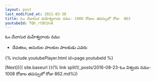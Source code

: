 ```yaml
---
layout: post
last_modified_at: 2021-03-30
title: ఓం దేవాసుర మహేశ్వరాయ నమః- 1008 రోజుల తపస్సులో రోజు  863
youtubeId: TQh_rtBCUvA
---
```

 
 
 ఓం దేవాసుర మహేశ్వరాయ నమః  
 
 -  దేవతలు, అసురుల పాలకుల పాలకుడు ఎవరు 
 
  
 
  
 
 
 
 
 
 


{% include youtubePlayer.html id=page.youtubeId %}
 
[Next]({{ site.baseurl }}{% link  split1/_posts/2016-08-23-ఓం విశ్వయ నమః- 1008 రోజుల తపస్సులో రోజు  862.md%})
 
